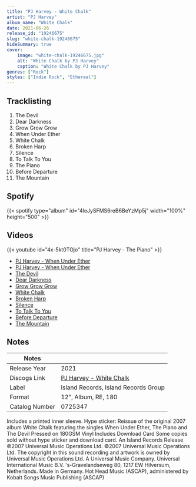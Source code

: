 ```yaml
---
title: "PJ Harvey - White Chalk"
artist: "PJ Harvey"
album_name: "White Chalk"
date: 2021-06-26
release_id: "19246675"
slug: "white-chalk-19246675"
hideSummary: true
cover:
    image: "white-chalk-19246675.jpg"
    alt: "White Chalk by PJ Harvey"
    caption: "White Chalk by PJ Harvey"
genres: ["Rock"]
styles: ["Indie Rock", "Ethereal"]
---
```

## Tracklisting
1. The Devil
2. Dear Darkness
3. Grow Grow Grow
4. When Under Ether
5. White Chalk
6. Broken Harp
7. Silence
8. To Talk To You
9. The Piano
10. Before Departure
11. The Mountain
## Spotify
{{< spotify type="album" id="4IeJySFMS6reB6BeYzMp5j" width="100%" height="500" >}}

## Videos
{{< youtube id="4x-5kt0TOjo" title="PJ Harvey - The Piano" >}}
- [PJ Harvey - When Under Ether](https://www.youtube.com/watch?v=pFWCF8NAZGo)
- [PJ Harvey - When Under Ether](https://www.youtube.com/watch?v=lnUQwE0YhZo)
- [The Devil](https://www.youtube.com/watch?v=09019xe0TiQ)
- [Dear Darkness](https://www.youtube.com/watch?v=rXOccIZ7Ojs)
- [Grow Grow Grow](https://www.youtube.com/watch?v=UwbwKM051wU)
- [White Chalk](https://www.youtube.com/watch?v=5YKbcWQNtE0)
- [Broken Harp](https://www.youtube.com/watch?v=exNHL4X1_YM)
- [Silence](https://www.youtube.com/watch?v=uNFX38-BBaw)
- [To Talk To You](https://www.youtube.com/watch?v=jnhYaF0dbDE)
- [Before Departure](https://www.youtube.com/watch?v=-FGLoISqG70)
- [The Mountain](https://www.youtube.com/watch?v=WOQXPlhn6PI)

## Notes
| Notes          |             |
| ---------------| ----------- |
| Release Year   | 2021 |
| Discogs Link   | [PJ Harvey - White Chalk](https://www.discogs.com/release/19246675-P-J-Harvey-White-Chalk) |
| Label          | Island Records, Island Records Group |
| Format         | 12\", Album, RE, 180 |
| Catalog Number | 0725347 |

Includes a printed inner sleeve.  Hype sticker: Reissue of the original 2007 album White Chalk featuring the singles When Under Ether, The Piano and The Devil Pressed on 180GSM Vinyl Includes Download Card  Some copies sold without hype sticker and download card.  An Island Records Release ℗2007 Universal Music Operations Ltd. ©2007 Universal Music Operations Ltd. The copyright in this sound recording and artwork is owned by Universal Music Operations Ltd. A Universal Music Company. Universal International Music B.V. 's-Gravelandseweg 80, 1217 EW Hilversum, Netherlands. Made in Germany.  Hot Head Music (ASCAP), administered by Kobalt Songs Music Publishing (ASCAP)
